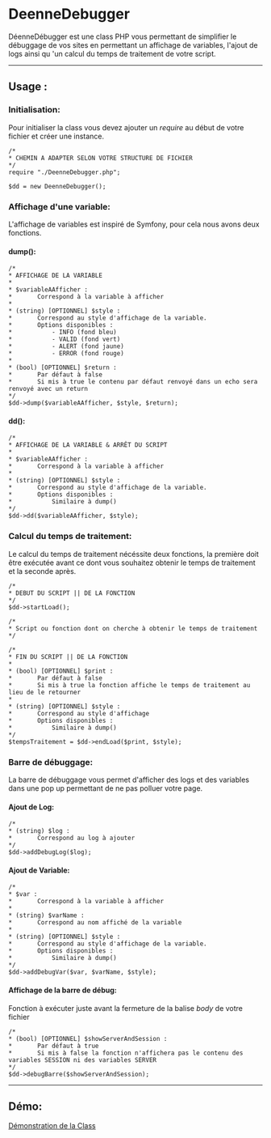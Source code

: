 # DeenneDebugger
DéenneDébugger est une class PHP vous permettant de simplifier le débuggage de vos sites en permettant un affichage de variables, l'ajout de logs ainsi qu 'un calcul du temps de traitement de votre script.

-----

## Usage :

### Initialisation:
Pour initialiser la class vous devez ajouter un *require* au début de votre fichier et créer une instance.
~~~
/*
* CHEMIN A ADAPTER SELON VOTRE STRUCTURE DE FICHIER
*/
require "./DeenneDebugger.php";

$dd = new DeenneDebugger();
~~~

### Affichage d'une variable:
L'affichage de variables est inspiré de Symfony, pour cela nous avons deux fonctions.

#### dump():
~~~
/*
* AFFICHAGE DE LA VARIABLE
*
* $variableAAfficher :
*       Correspond à la variable à afficher
*
* (string) [OPTIONNEL] $style :
*       Correspond au style d'affichage de la variable.
*       Options disponibles :
*           - INFO (fond bleu)
*           - VALID (fond vert)
*           - ALERT (fond jaune)
*           - ERROR (fond rouge)
*
* (bool) [OPTIONNEL] $return :
*       Par défaut à false
*       Si mis à true le contenu par défaut renvoyé dans un echo sera renvoyé avec un return
*/
$dd->dump($variableAAfficher, $style, $return);
~~~

#### dd():
~~~
/*
* AFFICHAGE DE LA VARIABLE & ARRÊT DU SCRIPT
*
* $variableAAfficher :
*       Correspond à la variable à afficher
*
* (string) [OPTIONNEL] $style :
*       Correspond au style d'affichage de la variable.
*       Options disponibles :
*           Similaire à dump()
*/
$dd->dd($variableAAfficher, $style);
~~~

### Calcul du temps de traitement:
Le calcul du temps de traitement nécéssite deux fonctions, la première doit être exécutée avant ce dont vous souhaitez obtenir le temps de traitement et la seconde après.
~~~
/*
* DEBUT DU SCRIPT || DE LA FONCTION
*/
$dd->startLoad();

/*
* Script ou fonction dont on cherche à obtenir le temps de traitement
*/

/*
* FIN DU SCRIPT || DE LA FONCTION
*
* (bool) [OPTIONNEL] $print :
*       Par défaut à false
*       Si mis à true la fonction affiche le temps de traitement au lieu de le retourner
*
* (string) [OPTIONNEL] $style :
*       Correspond au style d'affichage
*       Options disponibles :
*           Similaire à dump()
*/
$tempsTraitement = $dd->endLoad($print, $style);
~~~

### Barre de débuggage:
La barre de débuggage vous permet d'afficher des logs et des variables dans une pop up permettant de ne pas polluer votre page.

#### Ajout de Log:
~~~
/*
* (string) $log :
*       Correspond au log à ajouter
*/
$dd->addDebugLog($log);
~~~

#### Ajout de Variable:
~~~
/*
* $var :
*       Correspond à la variable à afficher
*
* (string) $varName :
*       Correspond au nom affiché de la variable
*
* (string) [OPTIONNEL] $style :
*       Correspond au style d'affichage de la variable.
*       Options disponibles :
*           Similaire à dump()
*/
$dd->addDebugVar($var, $varName, $style);
~~~

#### Affichage de la barre de débug:
Fonction à exécuter juste avant la fermeture de la balise *body* de votre fichier
~~~
/*
* (bool) [OPTIONNEL] $showServerAndSession :
*       Par défaut à true
*       Si mis à false la fonction n'affichera pas le contenu des variables SESSION ni des variables SERVER
*/
$dd->debugBarre($showServerAndSession);
~~~

-----

## Démo:
[Démonstration de la Class](https://noka.deenne.fr/gal/index.php?path=MnZTZEVGQkpoWm9lbFhoV0NkUG04eU4vNmlZTGY0WFFoUkdoWkcrK0oraG1YcGl3MzVabnV1Y1p1cHcrUk96ag%3D%3D&password=VFowSStvV0RmV3VWYjJmVHd4ZEo5Z3lEV2hTVUxIMDZCekZaR1pYUHhlNml2by9sbzl3NkJJNGlkMUNGdlZRcg%3D%3D)
